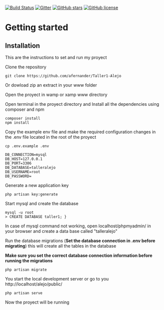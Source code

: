 [![Build Status](https://img.shields.io/travis/gothinkster/laravel-realworld-example-app/master.svg)](https://travis-ci.org/gothinkster/laravel-realworld-example-app) [![Gitter](https://img.shields.io/gitter/room/realworld-dev/laravel.svg)](https://gitter.im/realworld-dev/laravel) [![GitHub stars](https://img.shields.io/github/stars/gothinkster/laravel-realworld-example-app.svg)](https://github.com/gothinkster/laravel-realworld-example-app/stargazers) [![GitHub license](https://img.shields.io/github/license/gothinkster/laravel-realworld-example-app.svg)](https://raw.githubusercontent.com/gothinkster/laravel-realworld-example-app/master/LICENSE)
# Getting started

## Installation

This are the instructions to set and run my proyect

Clone the repository

    git clone https://github.com/afernander/Taller1-Alejo
Or dowload zip an extract in your www folder

Open the proyect in wamp or xamp www directory

Open terminal in the proyect directory and Install all the dependencies using composer and npm

    composer install
    npm install

Copy the example env file and make the required configuration changes in the .env file located in the root of the proyect

    cp .env.example .env

    DB_CONNECTION=mysql
    DB_HOST=127.0.0.1
    DB_PORT=3306
    DB_DATABASE=talleralejo
    DB_USERNAME=root
    DB_PASSWORD=

Generate a new application key

    php artisan key:generate

Start mysql and create the database

    mysql -u root
    > CREATE DATABASE taller1; }
 In case of mysql command not working, open localhost/phpmyadmin/ in your browser and create a data base called "talleralejo"

Run the database migrations (**Set the database connection in .env before migrating**) this will create all the tables in the database

**Make sure you set the correct database connection information before running the migrations**

    php artisan migrate

You  start the local development server or go to you http://localhost/alejo/public/

    php artisan serve

Now the proyect will be running 

  
